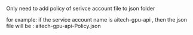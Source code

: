 Only need to add policy of serivce account file to json folder

for example: if the service account name is aitech-gpu-api , then the json file will be : aitech-gpu-api-Policy.json